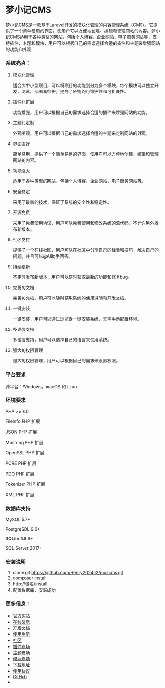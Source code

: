 
# **梦小记CMS**

梦小记CMS是一款基于Laravel开发的模块化管理的内容管理系统（CMS）。它提供了一个简单易用的界面，使用户可以方便地创建、编辑和管理网站的内容。梦小记CMS适用于各种类型的网站，包括个人博客、企业网站、电子商务网站等，支持插件、主题和模块，用户可以根据自己的需求选择合适的插件和主题来增强网站的功能和外观

### 系统亮点：
1. 模块化管理

    适合大中小型项目，可以将项目的功能划分为多个模块，每个模块可以独立开发、测试、部署和维护，提高了系统的可维护性和可扩展性。

2. 插件化扩展

    功能增强，用户可以根据自己的需求选择合适的插件来增强网站的功能。

3. 主题化定制
    
    外观美观，用户可以根据自己的需求选择合适的主题来定制网站的外观。

4. 界面友好
   
    简单易用，提供了一个简单易用的界面，使用户可以方便地创建、编辑和管理网站的内容。

5. 功能强大
        
    适用于各种类型的网站，包括个人博客、企业网站、电子商务网站等。

6. 安全稳定
        
    采用了最新的技术，保证了系统的安全性和稳定性。

7. 开源免费
            
    采用了免费使用协议，用户可以免费使用和修改系统的源代码，不允许另外发布新版本。

8. 社区支持
                
    提供了一个在线社区，用户可以在社区中分享自己的经验和技巧，解决自己的问题，并且可以@AI助手回答。

9. 持续更新
                        
    不定时发布新版本，用户可以随时获取最新的功能和修复bug。

10. 完善的文档
                            
    完善的文档，用户可以随时获取系统的使用说明和开发文档。
11. 一键安装
                            
    一键安装，用户可以通过浏览器一键安装系统，无需手动配置环境。
12. 多语言支持
                            
    多语言支持，用户可以选择自己的语言来使用系统。
13. 强大的权限管理
                            
    强大的权限管理，用户可以根据自己的需求来设置权限。

### 平台要求

跨平台：Windows，macOS 和 Linux



### 环境要求

PHP >= 8.0

Fileinfo PHP 扩展

JSON PHP 扩展

Mbstring PHP 扩展

OpenSSL PHP 扩展

PCRE PHP 扩展

PDO PHP 扩展

Tokenizer PHP 扩展

XML PHP 扩展

### 数据库支持

MySQL 5.7+ 

PostgreSQL 9.6+

SQLite 3.8.8+

SQL Server 2017+ 


### 安装说明

1. clone git https://github.com/Henry202402/mxzcms.git
2. composer install
3. http://域名/install
4. 配置数据库，安装成功

### 更多信息：
- [官方网站](https://www.mxzcms.com)
- [在线演示](https://demo.mxzcms.com)
- [开发文档](https://manongdoc.com/coder/describe?course_id=13)
- [使用手册](https://manongdoc.com/coder/describe?course_id=14)
- [社区](https://www.mxzcloud.com/bbs)
- [插件市场](https://www.mxzcloud.com/cloud/applist?cloudtype=plugin)
- [主题市场](https://www.mxzcloud.com/cloud/applist?cloudtype=theme)
- [模块市场](https://www.mxzcloud.com/cloud/applist?cloudtype=module)
- [下载地址](https://www.mxzcloud.com)
- [使用协议](https://www.mxzcloud.com/api/cloud/getAgrees)
- [GitHub](https://github.com/Henry202402/mxzcms.git)
- 





